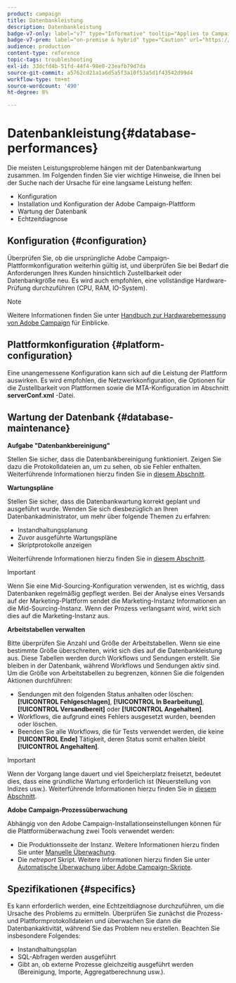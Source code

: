 ```yaml
---
product: campaign
title: Datenbankleistung
description: Datenbankleistung
badge-v7-only: label="v7" type="Informative" tooltip="Applies to Campaign Classic v7 only"
badge-v7-prem: label="on-premise & hybrid" type="Caution" url="https://experienceleague.adobe.com/docs/campaign-classic/using/installing-campaign-classic/architecture-and-hosting-models/hosting-models-lp/hosting-models.html?lang=en" tooltip="Applies to on-premise and hybrid deployments only"
audience: production
content-type: reference
topic-tags: troubleshooting
exl-id: 33dcfd4b-51fd-44f4-98e0-23eafb79d7da
source-git-commit: a5762cd21a1a6d5a5f3a10f53a5d1f43542d99d4
workflow-type: tm+mt
source-wordcount: '490'
ht-degree: 8%

---
```


# Datenbankleistung{#database-performances}



Die meisten Leistungsprobleme hängen mit der Datenbankwartung zusammen. Im Folgenden finden Sie vier wichtige Hinweise, die Ihnen bei der Suche nach der Ursache für eine langsame Leistung helfen:

* Konfiguration
* Installation und Konfiguration der Adobe Campaign-Plattform
* Wartung der Datenbank
* Echtzeitdiagnose

## Konfiguration {#configuration}

Überprüfen Sie, ob die ursprüngliche Adobe Campaign-Plattformkonfiguration weiterhin gültig ist, und überprüfen Sie bei Bedarf die Anforderungen Ihres Kunden hinsichtlich Zustellbarkeit oder Datenbankgröße neu. Es wird auch empfohlen, eine vollständige Hardware-Prüfung durchzuführen (CPU, RAM, IO-System).

>[!NOTE]
>
>Weitere Informationen finden Sie unter [Handbuch zur Hardwarebemessung von Adobe Campaign](https://helpx.adobe.com/de/campaign/kb/hardware-sizing-guide.html) für Einblicke.

## Plattformkonfiguration {#platform-configuration}

Eine unangemessene Konfiguration kann sich auf die Leistung der Plattform auswirken. Es wird empfohlen, die Netzwerkkonfiguration, die Optionen für die Zustellbarkeit von Plattformen sowie die MTA-Konfiguration im Abschnitt **serverConf.xml** -Datei.

## Wartung der Datenbank {#database-maintenance}

**Aufgabe &quot;Datenbankbereinigung&quot;**

Stellen Sie sicher, dass die Datenbankbereinigung funktioniert. Zeigen Sie dazu die Protokolldateien an, um zu sehen, ob sie Fehler enthalten. Weiterführende Informationen hierzu finden Sie in [diesem Abschnitt](../../production/using/database-cleanup-workflow.md).

**Wartungspläne**

Stellen Sie sicher, dass die Datenbankwartung korrekt geplant und ausgeführt wurde. Wenden Sie sich diesbezüglich an Ihren Datenbankadministrator, um mehr über folgende Themen zu erfahren:

* Instandhaltungsplanung
* Zuvor ausgeführte Wartungspläne
* Skriptprotokolle anzeigen

Weiterführende Informationen hierzu finden Sie in [diesem Abschnitt](../../production/using/recommendations.md).

>[!IMPORTANT]
>
>Wenn Sie eine Mid-Sourcing-Konfiguration verwenden, ist es wichtig, dass Datenbanken regelmäßig gepflegt werden. Bei der Analyse eines Versands auf der Marketing-Plattform sendet die Marketing-Instanz Informationen an die Mid-Sourcing-Instanz. Wenn der Prozess verlangsamt wird, wirkt sich dies auf die Marketing-Instanz aus.

**Arbeitstabellen verwalten**

Bitte überprüfen Sie Anzahl und Größe der Arbeitstabellen. Wenn sie eine bestimmte Größe überschreiten, wirkt sich dies auf die Datenbankleistung aus. Diese Tabellen werden durch Workflows und Sendungen erstellt. Sie bleiben in der Datenbank, während Workflows und Sendungen aktiv sind. Um die Größe von Arbeitstabellen zu begrenzen, können Sie die folgenden Aktionen durchführen:

* Sendungen mit den folgenden Status anhalten oder löschen: **[!UICONTROL Fehlgeschlagen]**, **[!UICONTROL In Bearbeitung]**, **[!UICONTROL Versandbereit]** oder **[!UICONTROL Angehalten]**.
* Workflows, die aufgrund eines Fehlers ausgesetzt wurden, beenden oder löschen.
* Beenden Sie alle Workflows, die für Tests verwendet werden, die keine **[!UICONTROL Ende]** Tätigkeit, deren Status somit erhalten bleibt **[!UICONTROL Angehalten]**.

>[!IMPORTANT]
>
>Wenn der Vorgang lange dauert und viel Speicherplatz freisetzt, bedeutet dies, dass eine gründliche Wartung erforderlich ist (Neuerstellung von Indizes usw.). Weiterführende Informationen hierzu finden Sie in [diesem Abschnitt](../../production/using/recommendations.md).

**Adobe Campaign-Prozessüberwachung**

Abhängig von den Adobe Campaign-Installationseinstellungen können für die Plattformüberwachung zwei Tools verwendet werden:

* Die Produktionsseite der Instanz. Weitere Informationen hierzu finden Sie unter [Manuelle Überwachung](../../production/using/monitoring-processes.md#manual-monitoring).
* Die *netreport* Skript. Weitere Informationen hierzu finden Sie unter [Automatische Überwachung über Adobe Campaign-Skripte](../../production/using/monitoring-processes.md#automatic-monitoring-via-adobe-campaign-scripts).

## Spezifikationen {#specifics}

Es kann erforderlich werden, eine Echtzeitdiagnose durchzuführen, um die Ursache des Problems zu ermitteln. Überprüfen Sie zunächst die Prozess- und Plattformprotokolldateien und überwachen Sie dann die Datenbankaktivität, während Sie das Problem neu erstellen. Beachten Sie insbesondere Folgendes:

* Instandhaltungsplan
* SQL-Abfragen werden ausgeführt
* Gibt an, ob externe Prozesse gleichzeitig ausgeführt werden (Bereinigung, Importe, Aggregatberechnung usw.).
